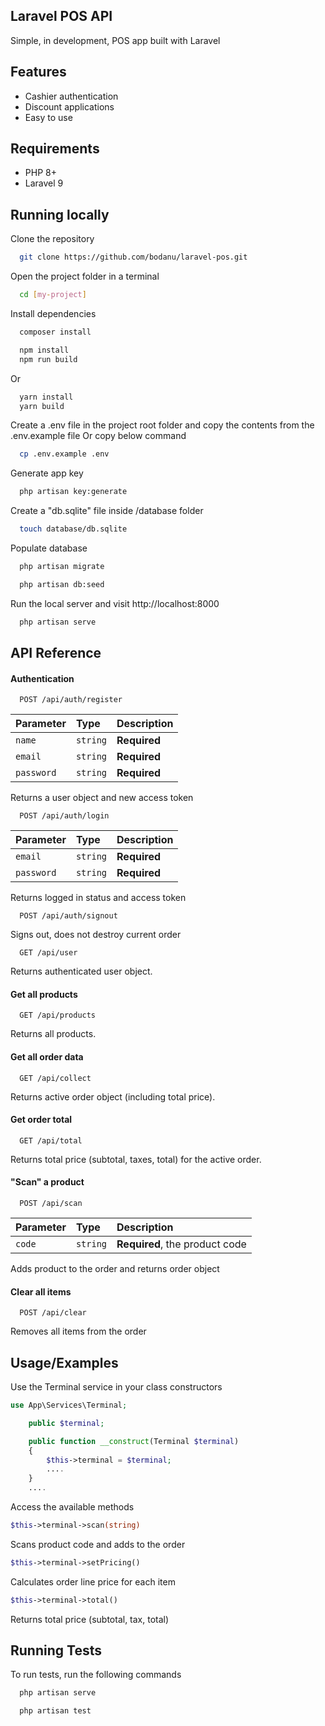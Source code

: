 ## Laravel POS API
Simple, in development, POS app built with Laravel

## Features
* Cashier authentication
* Discount applications
* Easy to use

## Requirements
* PHP 8+
* Laravel 9

## Running locally
Clone the repository
```bash
  git clone https://github.com/bodanu/laravel-pos.git
```


Open the project folder in a terminal
```bash
  cd [my-project]
```

Install dependencies
```bash
  composer install
```
```bash
  npm install
  npm run build
```
Or

```bash
  yarn install
  yarn build
```

Create a .env file in the project root folder and copy the contents from the .env.example file
Or copy below command
```bash
  cp .env.example .env
```
Generate app key
```bash
  php artisan key:generate
```

Create a "db.sqlite" file inside /database folder
```bash
  touch database/db.sqlite
```

Populate database
```bash
  php artisan migrate
```
```bash
  php artisan db:seed
```

Run the local server and visit http://localhost:8000
```bash
  php artisan serve
```

## API Reference

#### Authentication

```http
  POST /api/auth/register
```

| Parameter | Type     | Description                |
| :-------- | :------- | :------------------------- |
| `name` | `string` | **Required** |
| `email` | `string` | **Required** |
| `password` | `string` | **Required** |

Returns a user object and new access token

```http
  POST /api/auth/login
```

| Parameter | Type     | Description                |
| :-------- | :------- | :------------------------- |
| `email` | `string` | **Required** |
| `password` | `string` | **Required** |

Returns logged in status and access token

```http
  POST /api/auth/signout
```

Signs out, does not destroy current order

```http
  GET /api/user
```

Returns authenticated user object.

#### Get all products

```http
  GET /api/products
```

Returns all products.

#### Get all order data

```http
  GET /api/collect
```

Returns active order object (including total price).

#### Get order total

```http
  GET /api/total
```

Returns total price (subtotal, taxes, total) for the active order.



#### "Scan" a product

```http
  POST /api/scan
```

| Parameter | Type     | Description                |
| :-------- | :------- | :------------------------- |
| `code` | `string` | **Required**, the product code |

Adds product to the order and returns order object

#### Clear all items

```http
  POST /api/clear
```

Removes all items from the order

## Usage/Examples

Use the Terminal service in your class constructors

```php
use App\Services\Terminal;

    public $terminal;

    public function __construct(Terminal $terminal)
    {
        $this->terminal = $terminal;
        ....
    }
    ....
```
Access the available methods

```php
$this->terminal->scan(string)
```
Scans product code and adds to the order

```php
$this->terminal->setPricing()
```
Calculates order line price for each item

```php
$this->terminal->total()
```
Returns total price (subtotal, tax, total)


## Running Tests

To run tests, run the following commands
```bash
  php artisan serve
```
```bash
  php artisan test
```


